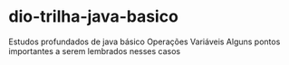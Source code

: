 # dio-trilha-java-basico
Estudos profundados de java básico
Operações
Variáveis
Alguns pontos importantes a serem lembrados nesses casos
